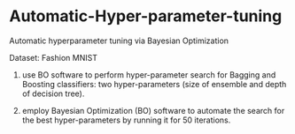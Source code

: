 # Automatic-Hyper-parameter-tuning
Automatic hyperparameter tuning via Bayesian Optimization

Dataset: Fashion MNIST

1. use BO software to perform hyper-parameter search for Bagging and Boosting classifiers: two
hyper-parameters (size of ensemble and depth of decision tree).

2. employ Bayesian Optimization (BO) software to automate the search for the best
hyper-parameters by running it for 50 iterations.
